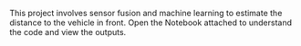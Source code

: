 This project involves sensor fusion and machine learning to estimate the distance to the vehicle in front. Open the Notebook attached to understand the code and view the outputs.
